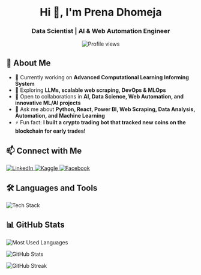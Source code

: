 <h1 align="center">Hi 👋, I'm Prena Dhomeja</h1>
<h3 align="center">Data Scientist | AI & Web Automation Engineer</h3>

<p align="center">
  <img src="https://komarev.com/ghpvc/?username=prenadhomeja123&label=Profile%20views&color=0e75b6&style=flat" alt="Profile views" />
</p>

## 🚀 About Me

- 🔭 Currently working on **Advanced Computational Learning Informing System**
- 🌱 Exploring **LLMs, scalable web scraping, DevOps & MLOps**
- 👯 Open to collaborations in **AI, Data Science, Web Automation, and innovative ML/AI projects**
- 💬 Ask me about **Python, React, Power BI, Web Scraping, Data Analysis, Automation, and Machine Learning**
- ⚡ Fun fact: **I built a crypto trading bot that tracked new coins on the blockchain for early trades!**

## 📫 Connect with Me

<p align="left">
  <a href="https://linkedin.com/in/prena-rani" target="_blank">
    <img src="https://img.shields.io/badge/LinkedIn-0077B5?style=for-the-badge&logo=linkedin&logoColor=white" alt="LinkedIn">
  </a>
  <a href="https://kaggle.com/prenadhomeja" target="_blank">
    <img src="https://img.shields.io/badge/Kaggle-20BEFF?style=for-the-badge&logo=kaggle&logoColor=white" alt="Kaggle">
  </a>
  <a href="https://fb.com/prena.dhomeja" target="_blank">
    <img src="https://img.shields.io/badge/Facebook-1877F2?style=for-the-badge&logo=facebook&logoColor=white" alt="Facebook">
  </a>
</p>

## 🛠️ Languages and Tools

<p align="left">
  <img src="https://skillicons.dev/icons?i=android,angular,arduino,aws,azure,backbone,blender,bootstrap,c,cpp,csharp,css,cy,dart,django,docker,express,figma,flask,flutter,git,github,googlecloud,heroku,html,java,js,kafka,kotlin,kubernetes,linux,mongodb,mysql,nextjs,nginx,nodejs,nuxtjs,opencv,oracle,php,postgres,python,pytorch,rabbitmq,react,redux,redis,sass,selenium,spring,sqlite,tailwind,tensorflow,typescript,unity,unreal,vue,webpack" alt="Tech Stack">
</p>

## 📊 GitHub Stats

<p align="left">
  <img src="https://github-readme-stats.vercel.app/api/top-langs?username=prenadhomeja123&show_icons=true&locale=en&layout=compact" alt="Most Used Languages" />
</p>

<p align="left">
  <img src="https://github-readme-stats.vercel.app/api?username=prenadhomeja123&show_icons=true&locale=en" alt="GitHub Stats" />
</p>

<p align="left">
  <img src="https://github-readme-streak-stats.herokuapp.com/?user=prenadhomeja123&" alt="GitHub Streak" />
</p>
